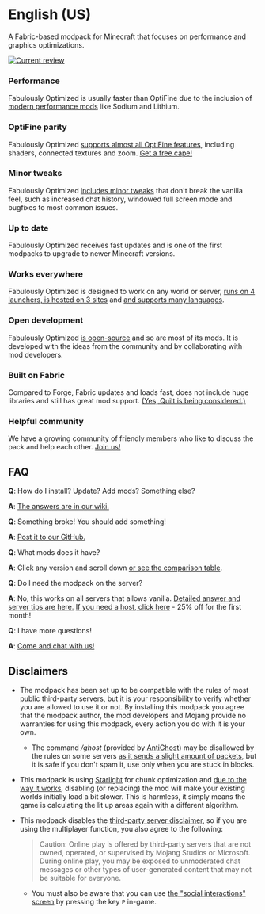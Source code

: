 # English (US)

A Fabric-based modpack for Minecraft that focuses on performance and graphics optimizations. 

[![Current review](https://img.youtube.com/vi/bb8G9X5Q_4I/maxresdefault.jpg)](https://www.youtube.com/watch?v=bb8G9X5Q_4I)

### Performance

Fabulously Optimized is usually faster than OptiFine due to the inclusion of [modern performance mods][1] like Sodium and Lithium.

### OptiFine parity

Fabulously Optimized [supports almost all OptiFine features][2], including shaders, connected textures and zoom. [Get a free cape!][3]

### Minor tweaks

Fabulously Optimized [includes minor tweaks][4] that don't break the vanilla feel, such as increased chat history, windowed full screen mode and bugfixes to most common issues.

### Up to date

Fabulously Optimized receives fast updates and is one of the first modpacks to upgrade to newer Minecraft versions.

### Works everywhere

Fabulously Optimized is designed to work on any world or server, [runs on 4 launchers, is hosted on 3 sites][5] and [and supports many languages][6].

### Open development

Fabulously Optimized [is open-source][7] and so are most of its mods. It is developed with the ideas from the community and by collaborating with mod developers.

### Built on Fabric

Compared to Forge, Fabric updates and loads fast, does not include huge libraries and still has great mod support. [(Yes, Quilt is being considered.)][8]

### Helpful community

We have a growing community of friendly members who like to discuss the pack and help each other. [Join us!][9]

## FAQ

**Q**: How do I install? Update? Add mods? Something else?

**A**: [The answers are in our wiki.][10]


**Q**: Something broke! You should add something!

**A**: [Post it to our GitHub.][7]


**Q**: What mods does it have? 

**A**: Click any version and scroll down [or see the comparison table][11].


**Q**: Do I need the modpack on the server?

**A**: No, this works on all servers that allows vanilla. [Detailed answer and server tips are here.][12] [If you need a host, click here][13] - 25% off for the first month!


**Q**: I have more questions!

**A**: [Come and chat with us!][9]

## Disclaimers

* The modpack has been set up to be compatible with the rules of most public third-party servers, but it is your responsibility to verify whether you are allowed to use it or not. By installing this modpack you agree that the modpack author, the mod developers and Mojang provide no warranties for using this modpack, every action you do with it is your own. 
    * The command */ghost* (provided by [AntiGhost][14]) may be disallowed by the rules on some servers [as it sends a slight amount of packets][15], but it is safe if you don't spam it, use only when you are stuck in blocks.
* This modpack is using [Starlight][18] for chunk optimization and [due to the way it works][19], disabling (or replacing) the mod will make your existing worlds initially load a bit slower. This is harmless, it simply means the game is calculating the lit up areas again with a different algorithm.
* This modpack disables the [third-party server disclaimer][16], so if you are using the multiplayer function, you also agree to the following: 
    > Caution: Online play is offered by third-party servers that are not owned, operated, or supervised by Mojang Studios or Microsoft. During online play, you may be exposed to unmoderated chat messages or other types of user-generated content that may not be suitable for everyone. 

    * You must also be aware that you can use [the "social interactions" screen][17] by pressing the key `P` in-game.

[1]: https://github.com/Fabulously-Optimized/fabulously-optimized/blob/main/INCLUDED-MODS.md#smooth
[2]: https://fabulously-optimized.gitbook.io/modpack/readme/give-up-optifine
[3]: https://fabulously-optimized.gitbook.io/modpack/readme/free-cape
[4]: https://github.com/Fabulously-Optimized/fabulously-optimized/blob/main/INCLUDED-MODS.md#functional
[5]: https://github.com/Fabulously-Optimized/fabulously-optimized#downloads
[6]: https://github.com/Fabulously-Optimized/wiki/blob/main/en-us/language-support.md
[7]: https://github.com/Fabulously-Optimized/fabulously-optimized
[8]: https://github.com/Fabulously-Optimized/fabulously-optimized/issues/257
[9]: https://discord.gg/yxaXtaQqdB
[10]: https://fabulously-optimized.gitbook.io/modpack/
[11]: https://github.com/Fabulously-Optimized/fabulously-optimized/blob/main/INCLUDED-MODS.md
[12]: https://fabulously-optimized.gitbook.io/modpack/readme/server-setup
[13]: https://www.bisecthosting.com/clients/aff.php?aff=2604

[14]: https://www.curseforge.com/minecraft/mc-mods/antighost
[15]: https://www.curseforge.com/minecraft/mc-mods/antighost?comment=103
[16]: https://minecraft.fandom.com/wiki/File:Multiplayer_disclaimer.png
[17]: https://minecraft.fandom.com/wiki/Social_Interactions_screen#Usage
[18]: https://www.curseforge.com/minecraft/mc-mods/starlight
[19]: https://github.com/PaperMC/Starlight/blob/fabric/TECHNICAL_DETAILS.md#chunk-save-format
